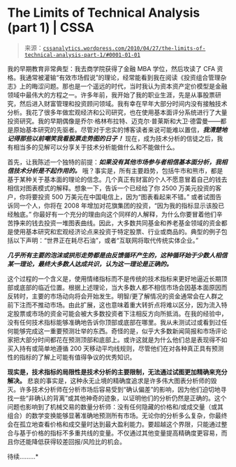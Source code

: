 <!--yml

category: 未分类

date: 2024-05-12 18:27:48

-->

# The Limits of Technical Analysis (part 1) | CSSA

> 来源：[`cssanalytics.wordpress.com/2010/04/27/the-limits-of-technical-analysis-part-1/#0001-01-01`](https://cssanalytics.wordpress.com/2010/04/27/the-limits-of-technical-analysis-part-1/#0001-01-01)

我的早期教育非常典型：我去商学院获得了金融 MBA 学位，然后攻读了 CFA 资格。我通常被灌输“有效市场假说”的理论，经常能看到我在阅读《投资组合管理杂志》上的晦涩问题。那也是一个遥远的时代，当时我认为资本资产定价模型是金融领域中最伟大的方程之一。许多年前，我开始了我的职业生涯，先是从事股票研究，然后进入财富管理和投资顾问领域。我有幸在早年大部分时间内没有接触技术分析。我花了很多年做宏观经济和公司研究，也在使用基本面评分系统进行了大量投资研究。我的早期偶像是乔尔·格林布拉特、迈克尔·普莱斯和大卫·德雷曼——都是原始基本研究的先驱者。尽管对于忠实的博客读者来说可能难以置信，***我清楚地记得那些以前嘲笑我看股票走势图的日子！*** 现在，成为技术分析的信徒之后，我有相当多的见解可以分享关于技术分析能做什么和不能做什么。

首先，让我陈述一个独特的前提：***如果没有其他市场参与者相信基本面分析，我相信技术分析是不起作用的。*** 哦？事实是，所有主要趋势，包括牛市和熊市，都是基于某种关于基本面的理论的信念。几个真正有财富的个人不愿意冒着自己的钱去相信对图表模式的解释。想象一下，告诉一个已经给了你 2500 万美元投资的客户，你将要投资 500 万美元在中国电信上，因为“图表看起来不错。” 或者试图告诉同一个人，你将在 2008 年增加对花旗集团的投资，“因为我的指标显示该股已经触底。” 你最好有一个充分的理由向这个同样的人解释，为什么你要冒着他们辛苦挣来的钱去投资一堆图表曲线。因此，大多数共同基金和养老基金领域的资金都是使用基本研究和宏观经济论点来投资于特定股票、行业或商品的。典型的例子包括以下声明：“世界正在耗尽石油”，或者“互联网将取代传统实体企业。”

***几乎所有主要的泡沫或拱形走势都是由反馈循环产生的，这种循环始于少数人相信某一理论，最终大多数人达成共识，认为这一理论是正确的。***

这个过程的一个含义是，使用情绪指标而不是传统的技术指标来更好地逼近长期顶部或底部的临近位置。根据上述理论，当大多数人都不相信市场会因基本面原因而反转时，主要的市场动向将会开始发生。明智/更了解情况的资金通常会在人群之前下注而不推动市场。由此扩展，这也意味着重大转折点将难以区分，因为流入特定股票或市场的资金可能会被大多数投资者下注相反方向所抵消。在我的经验中，没有任何技术指标能够准确地告诉你顶部或底部在哪里。我从未测试过或看到过任何能够完成这一重要预测壮举的东西。奇怪的是，似乎大多数新闻简报和市场评论家把大部分时间都花在预测顶部和底部上。或许这就是为什么他们总是表现得不如买入持有或简单地遵循 200 天移动平均线规则，尽管他们在对各种真正具有预测性的指标的了解上可能有值得争议的优秀知识。

**现实是，技术指标的局限性是技术分析的主要限制，无法通过试图更加精确来充分解决。** 悲哀的事实是，这种永无止境的精确度追求是许多伟大图表分析师的毁灭。许多技术分析师在分析市场后容易受到“确认偏差”的影响，因为他们迫切地寻找一些“非确认的背离”或其他神奇的迹象，以证明他们的分析仍然是正确的。这个问题也影响到了机械交易的数量分析师：没有任何隐藏的价格和/或成交量（或其组合）的数学变换能够显著准确地预测所有市场。无论你的分析多么复杂，你最终会在孤立地查看价格和成交量时达到最大盈利能力。要超越这个界限，只能通过整合与基于价格的指标不多重共线的变量。不仅通过其他变量提高精确度更容易，而且你还能降低获得较差回报/风险比的机会。

待续………*
